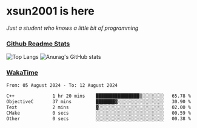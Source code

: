# xsun2001 is here

*Just a student who knows a little bit of programming*

### [Github Readme Stats](https://github.com/anuraghazra/github-readme-stats)

![Top Langs](https://github-readme-stats.vercel.app/api/top-langs/?username=xsun2001&layout=compact&theme=radical) ![Anurag's GitHub stats](https://github-readme-stats.vercel.app/api?username=xsun2001&show_icons=true&theme=radical)

### [WakaTime](https://wakatime.com)

<!--START_SECTION:waka-->

```txt
From: 05 August 2024 - To: 12 August 2024

C++              1 hr 20 mins    ████████████████▒░░░░░░░░   65.78 %
ObjectiveC       37 mins         ███████▓░░░░░░░░░░░░░░░░░   30.90 %
Text             2 mins          ▓░░░░░░░░░░░░░░░░░░░░░░░░   02.00 %
CMake            0 secs          ░░░░░░░░░░░░░░░░░░░░░░░░░   00.59 %
Other            0 secs          ░░░░░░░░░░░░░░░░░░░░░░░░░   00.38 %
```

<!--END_SECTION:waka-->
